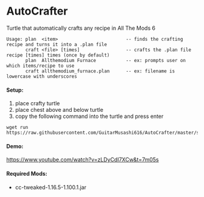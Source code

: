 # AutoCrafter
Turtle that automatically crafts any recipe in All The Mods 6

~~~
Usage: plan  <item>                         -- finds the crafting recipe and turns it into a .plan file
       craft <file> [times]                 -- crafts the .plan file recipe [times] times (once by default)
       plan  Allthemodium Furnace           -- ex: prompts user on which items/recipe to use
       craft allthemodium_furnace.plan      -- ex: filename is lowercase with underscores
~~~

#### Setup:
1) place crafty turtle
2) place chest above and below turtle 
3) copy the following command into the turtle and press enter
```
wget run https://raw.githubusercontent.com/GuitarMusashi616/AutoCrafter/master/startup.lua
```

#### Demo:
https://www.youtube.com/watch?v=zLDyCdI7XCw&t=7m05s  

#### Required Mods:
* cc-tweaked-1.16.5-1.100.1.jar
